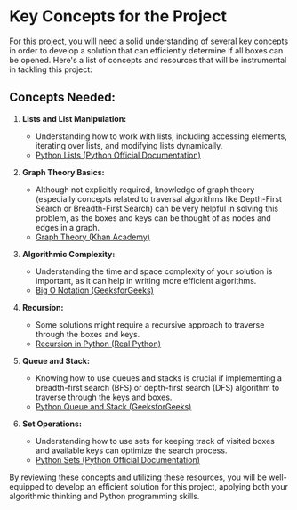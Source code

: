 # Key Concepts for the Project

For this project, you will need a solid understanding of several key concepts in order to develop a solution that can efficiently determine if all boxes can be opened. Here's a list of concepts and resources that will be instrumental in tackling this project:

## Concepts Needed:

1. **Lists and List Manipulation:**
   - Understanding how to work with lists, including accessing elements, iterating over lists, and modifying lists dynamically.
   - [Python Lists (Python Official Documentation)](https://docs.python.org/3/tutorial/datastructures.html)

2. **Graph Theory Basics:**
   - Although not explicitly required, knowledge of graph theory (especially concepts related to traversal algorithms like Depth-First Search or Breadth-First Search) can be very helpful in solving this problem, as the boxes and keys can be thought of as nodes and edges in a graph.
   - [Graph Theory (Khan Academy)](https://www.khanacademy.org/math/linear-algebra/alternate-bases/graph-theory)

3. **Algorithmic Complexity:**
   - Understanding the time and space complexity of your solution is important, as it can help in writing more efficient algorithms.
   - [Big O Notation (GeeksforGeeks)](https://www.geeksforgeeks.org/analysis-of-algorithms-set-1-asymptotic-analysis/)

4. **Recursion:**
   - Some solutions might require a recursive approach to traverse through the boxes and keys.
   - [Recursion in Python (Real Python)](https://realpython.com/python-recursion/)

5. **Queue and Stack:**
   - Knowing how to use queues and stacks is crucial if implementing a breadth-first search (BFS) or depth-first search (DFS) algorithm to traverse through the keys and boxes.
   - [Python Queue and Stack (GeeksforGeeks)](https://www.geeksforgeeks.org/queue-in-python/)

6. **Set Operations:**
   - Understanding how to use sets for keeping track of visited boxes and available keys can optimize the search process.
   - [Python Sets (Python Official Documentation)](https://docs.python.org/3/tutorial/datastructures.html#sets)

By reviewing these concepts and utilizing these resources, you will be well-equipped to develop an efficient solution for this project, applying both your algorithmic thinking and Python programming skills.

